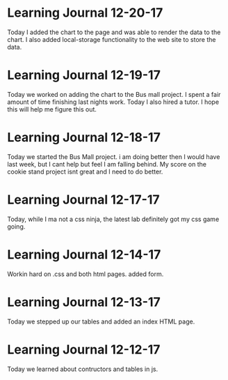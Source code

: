 # Learning Journal 12-20-17

Today I added the chart to the page and was able to render the data to the chart.  I also added local-storage functionality to the web site to store the data.


# Learning Journal 12-19-17

Today we worked on adding the chart to the Bus mall project. I spent a fair amount of time finishing last nights work.  Today I also hired a tutor. I hope this will help me figure this out.


# Learning Journal 12-18-17

Today we started the Bus Mall project. i am doing better then I would have last week, but I cant help but feel I am falling behind. My score on the cookie stand project isnt great and I need to do better.



# Learning Journal 12-17-17

Today, while I ma not a css ninja, the latest lab definitely got my css game going.


# Learning Journal 12-14-17

Workin hard on .css and both html pages. added form.

# Learning Journal 12-13-17

Today we stepped up our tables and added an index HTML page.


# Learning Journal 12-12-17

Today we learned about contructors and tables in js.
